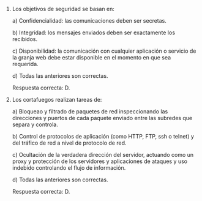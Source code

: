 1. Los objetivos de seguridad se basan en:

	a) Confidencialidad: las comunicaciones deben ser secretas.

	b) Integridad: los mensajes enviados deben ser exactamente los recibidos.

	c) Disponibilidad: la comunicación con cualquier aplicación o servicio de la granja web debe estar disponible en el momento en que sea requerida.

	d) Todas las anteriores son correctas. 

	Respuesta correcta: D.

2.  Los cortafuegos realizan tareas de:

	a) Bloqueao y filtrado de paquetes de red inspeccionando las direcciones y puertos de cada paquete enviado entre las subredes que separa y controla.

	b) Control de protocolos de aplicación (como HTTP, FTP, ssh o telnet) y del tráfico de red a nivel de protocolo de red.

	c) Ocultación de la verdadera dirección del servidor, actuando como un proxy y protección de los servidores y aplicaciones de ataques y uso indebido controlando el flujo de información.

	d) Todas las anteriores son correctas. 

	Respuesta correcta: D.

	 